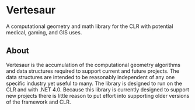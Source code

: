 Vertesaur
=========

A computational geometry and math library for the CLR with potential medical, gaming, and GIS uses.

About
-----

Vertesaur is the accumulation of the computational geometry algorithms and data structures required to support current and future projects. The data structures are intended to be reasonably independent of any one specific industry yet useful to many. The library is designed to run on the CLR and with .NET 4.0. Because this library is currently designed to support new projects there is little reason to put effort into supporting older versions of the framework and CLR.